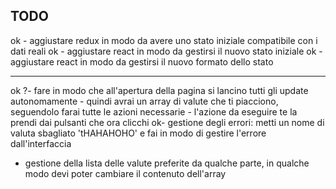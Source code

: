 TODO
---

ok - aggiustare redux in modo da avere uno stato iniziale compatibile con i dati reali
ok - aggiustare react in modo da gestirsi il nuovo stato iniziale
ok - aggiustare react in modo da gestirsi il nuovo formato dello stato
- ------
 ok ?- fare in modo che all'apertura della pagina si lancino tutti gli update autonomamente
    - quindi avrai un array di valute che ti piacciono, seguendolo farai tutte le azioni necessarie
    - l'azione da eseguire te la prendi dai pulsanti che ora clicchi
ok- gestione degli errori: metti un nome di valuta sbagliato 'tHAHAHOHO' e fai in modo di gestire l'errore dall'interfaccia
- gestione della lista delle valute preferite
    da qualche parte, in qualche modo devi poter cambiare il contenuto dell'array